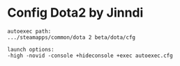 Config Dota2 by Jinndi
=============
`````````````
autoexec path:
.../steamapps/common/dota 2 beta/dota/cfg
`````````````
`````````````
launch options: 
-high -novid -console +hideconsole +exec autoexec.cfg
`````````````
